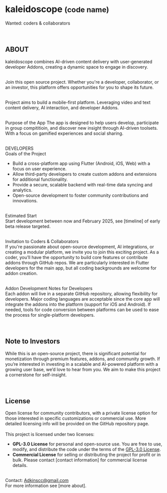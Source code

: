 # kaleidoscope <small>(code name)</small>
Wanted: coders & collaborators <!--to help shape and grow this innovative project.-->
<br>
<br>
<br>
## ABOUT <br>
kaleidoscope combines AI-driven content delivery with user-generated developer Addons, creating a dynamic space to engage in discovery.
<br><br>

Join this open source project. Whether you're a developer, collaborator, or an investor, this platform offers opportunities for you to shape its future. 
<br><br>

Project aims to build a mobile-first platform. Leveraging video and text content delivery, AI interaction, and developer Addons.
<br><br>

Purpose of the App
The app is designed to help users develop, participate in group compititioin, and discover new insight through AI-driven toolsets. With a focus on gamified experiences and social sharing.
<br><br>

DEVELOPERS<br>
Goals of the Project<br>
 - Build a cross-platform app using Flutter (Android, iOS, Web) with a focus on user experience.
 - Allow third-party developers to create custom addons and extensions for additional functionality.
 - Provide a secure, scalable backend with real-time data syncing and analytics.
 - Open-source development to foster community contributions and innovations.
<br><br>

Estimated Start <br>
Start development between now and February 2025, see [timeline] of early beta release targeted.
<br><br>

Invitation to Coders & Collaborators<br>
If you're passionate about open-source development, AI integrations, or creating a modular platform, we invite you to join this exciting project. As a coder, you’ll have the opportunity to build core features or contribute addons through GitHub repos. We are particularly interested in Flutter developers for the main app, but all coding backgrounds are welcome for addon creation.
<br><br>

Addon Development Notes for Developers<br>
Each addon will live in a separate GitHub repository, allowing flexibility for developers. Major coding languages are acceptable since the core app will integrate the addons into the platform (support for iOS and Android). If needed, tools for code conversion between platforms can be used to ease the process for single-platform developers.
<br><br><br>


## Note to Investors<br>
While this is an open-source project, there is significant potential for monetization through premium features, addons, and community growth. If you’re interested in investing in a scalable and AI-powered platform with a growing user base, we’d love to hear from you. We aim to make this project a cornerstone for self-insight.
<br><br>
<br>

## License
Open license for community contributors, with a private license option for those interested in specific customizations or commercial use. More detailed licensing info will be provided on the GitHub repository page.
<br><br>
This project is licensed under two licenses:
- **GPL-3.0 License** for personal and open-source use. You are free to use, modify, and distribute the code under the terms of the [GPL-3.0 License](link-to-GPL-license).
- **Commercial License** for selling or distributing the project for profit or in bulk. Please contact [contact information] for commercial license details.
<br><br>

Contact: Adkinscc@gmail.com<br>
For more information see [more about].

